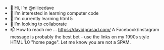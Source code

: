 - 👋 Hi, I’m @niiicedave
- 👀 I’m interested in learning computer code
- 🌱 I’m currently learning html 5
- 💞️ I’m looking to collaborate 
- 📫 How to reach me ... https://davidprasad.com/ A Facebook/Instagram message is probably the best bet - use the links on my 1990s style HTML 1.0 "home page". Let me know you are not a SPAM. 

<!---
niiicedave/niiicedave is a ✨ special ✨ repository because its `README.md` (this file) appears on your GitHub profile.
You can click the Preview link to take a look at your changes.
--->
